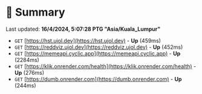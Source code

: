 # 📖 Summary
Last updated: **16/4/2024, 5:07:28 PTG "Asia/Kuala_Lumpur"**

- `GET` [https://hst.ujol.dev](https://hst.ujol.dev) - **Up** (459ms)
- `GET` [https://reddviz.ujol.dev](https://reddviz.ujol.dev) - **Up** (452ms)
- `GET` [https://memeapi.cyclic.app](https://memeapi.cyclic.app) - **Up** (2284ms)
- `GET` [https://klik.onrender.com/health](https://klik.onrender.com/health) - **Up** (276ms)
- `GET` [https://dumb.onrender.com](https://dumb.onrender.com) - **Up** (244ms)
